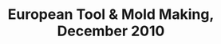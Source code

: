 ---
link: ""
title: "European Tool & Mold Making, December 2010"
description: ""
publishDate: ""
preview: ""
home: ""
summary: "The use of industrial robots to automate such shop-floor tasks as debugging, trimming, polishing and welding, and also for performing rapid prototyping, machining and waterjet cutting with a single part setup, is becoming increasingly common and popular. Until recently, however, the lack of available good programming solutions for robots was a limitation for manufacturers wanting to adopt robot technology for shop-floor, rather than production-line tasks. That changed when Jabez Technologies developed Robotmaster CAD/CAM software, now distributed within the European market by Intercam S.A."
application: ""
industry: ""
article: "CAD/CAM Software Specialized for Robot Programming Supports Shop-Floor Integration of Robots"
articleImagePath: "/assets/images/success/etmm_dec2010.jpg"
articleUrl: "https://www.robotmaster.com/assets/data/pdf/ETMM_dec2010.pdf"
language: "en"
---